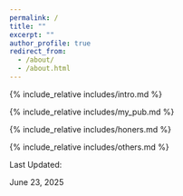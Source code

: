 ```yaml
---
permalink: /
title: ""
excerpt: ""
author_profile: true
redirect_from: 
  - /about/
  - /about.html
---
```


<span class='anchor' id='about-me'></span>
{% include_relative includes/intro.md %}

[//]: # ({% include_relative includes/news.md %})

{% include_relative includes/my_pub.md %}

{% include_relative includes/honers.md %}

{% include_relative includes/others.md %}

Last Updated:


June 23, 2025